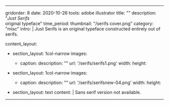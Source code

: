 ---

gridorder: 8
date: 2020-10-26
tools: adobe illustrator
title: ""
description: "<i>Just Serifs</i><br>original typeface"
time_period:
thumbnail: "/serifs cover.png"
category: "misc"
intro: |
 Just Serifs is an original typeface constructed entirely out of serifs.

content_layout:
  - section_layout: 1col-narrow
    images:
      - caption:
        description: ""
        url: '/serifs/serifs1.png'
        width:
        height:
  - section_layout: 1col-narrow
    images:
      - caption:
        description: ""
        url: '/serifs/serifsnew-04.png'
        width:
        height:

  - section_layout: text
    content: |
      Sans serif version not available.

---